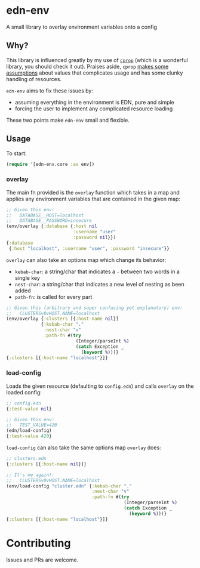 # edn-env
A small library to overlay environment variables onto a config

## Why?
This library is influenced greatly by my use of [`cprop`](https://github.com/tolitius/cprop) (which is a wonderful library, you should check it out). Praises aside, `cprop` [makes some assumptions](https://github.com/tolitius/cprop/blob/master/src/cprop/source.cljc#L32) about values that complicates usage and has some clunky handling of resources.

`edn-env` aims to fix these issues by:
- assuming everything in the environment is EDN, pure and simple
- forcing the user to implement any complicated resource loading

These two points make `edn-env` small and flexible.

## Usage
To start:

```clojure
(require '[edn-env.core :as env])
```

### overlay
The main fn provided is the `overlay` function which takes in a map and applies any environment variables that are contained in the given map:
```clojure
;; Given this env:
;;   DATABASE__HOST=localhost
;;   DATABASE__PASSWORD=insecure
(env/overlay {:database {:host nil
                         :username "user"
                         :password nil}})
{:database
 {:host "localhost", :username "user", :password "insecure"}}
```
`overlay` can also take an options map which change its behavior:
- `kebab-char`: a string/char that indicates a `-` between two words in a single key
- `nest-char`: a string/char that indicates a new level of nesting as been added
- `path-fn`: is called for every part 
```clojure
;; Given this (arbitrary and super confusing yet explanatory) env:
;;   CLUSTERSv0vHOST.NAME=localhost
(env/overlay {:clusters [{:host-name nil}]
             {:kebab-char "."
              :nest-char "v"
              :path-fn #(try
                          (Integer/parseInt %)
                          (catch Exception _
                            (keyword %)))}
{:clusters [{:host-name "localhost"}]}
```

### load-config
Loads the given resource (defaulting to `config.edn`) and calls `overlay` on the loaded config:

```clojure
;; config.edn
{:test-value nil}

;; Given this env:
;;   TEST_VALUE=420
(edn/load-config)
{:test-value 420}
```
`load-config` can also take the same options map `overlay` does:
```clojure
;; clusters.edn
{:clusters [{:host-name nil}]}

;; It's me again!:
;;   CLUSTERSv0vHOST.NAME=localhost
(env/load-config "cluster.edn" {:kebab-char "."
                                :nest-char "v"
                                :path-fn #(try
                                            (Integer/parseInt %)
                                            (catch Exception _
                                              (keyword %)))}
{:clusters [{:host-name "localhost"}]}
```
# Contributing
Issues and PRs are welcome.
